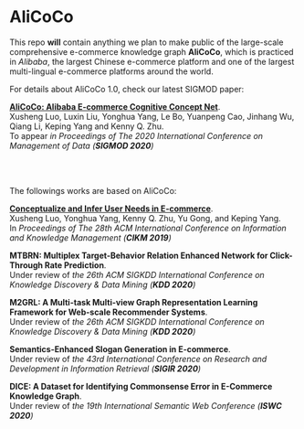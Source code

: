 # AliCoCo

This repo **will** contain anything we plan to make public of the large-scale comprehensive e-commerce knowledge graph **AliCoCo**, which is practiced in *Alibaba*, the largest Chinese e-commerce platform and one of the largest multi-lingual e-commerce platforms around the world.


For details about AliCoCo 1.0, check our latest SIGMOD paper:

**[AliCoCo: Alibaba E-commerce Cognitive Concept Net](https://github.com/alicogintel/AliCoCo/raw/master/alicoco.pdf)**.<br /> 
Xusheng Luo, Luxin Liu, Yonghua Yang, Le Bo, Yuanpeng Cao, Jinhang Wu, Qiang Li, Keping Yang and Kenny Q. Zhu.<br /> 
To appear *in Proceedings of The 2020 International Conference on Management of Data (**SIGMOD 2020**)*

<br />
<br />

The followings works are based on AliCoCo:

**[Conceptualize and Infer User Needs in E-commerce](https://arxiv.org/abs/1910.03295)**.<br />
Xusheng Luo, Yonghua Yang, Kenny Q. Zhu, Yu Gong, and Keping Yang.<br />
In *Proceedings of The 28th ACM International Conference on Information and Knowledge Management (**CIKM 2019**)*

**MTBRN: Multiplex Target-Behavior Relation Enhanced Network for Click-Through Rate Prediction**.<br />
Under review of *the 26th ACM SIGKDD International Conference on Knowledge Discovery & Data Mining (**KDD 2020**)*

**M2GRL: A Multi-task Multi-view Graph Representation Learning Framework for Web-scale Recommender Systems**.<br />
Under review of *the 26th ACM SIGKDD International Conference on Knowledge Discovery & Data Mining (**KDD 2020**)*

**Semantics-Enhanced Slogan Generation in E-commerce**.<br />
Under review of *the 43rd International Conference on Research and Development in Information Retrieval (**SIGIR 2020**)*

**DICE: A Dataset for Identifying Commonsense Error in E-Commerce Knowledge Graph**.<br />
Under review of *the 19th International Semantic Web Conference (**ISWC 2020**)*


